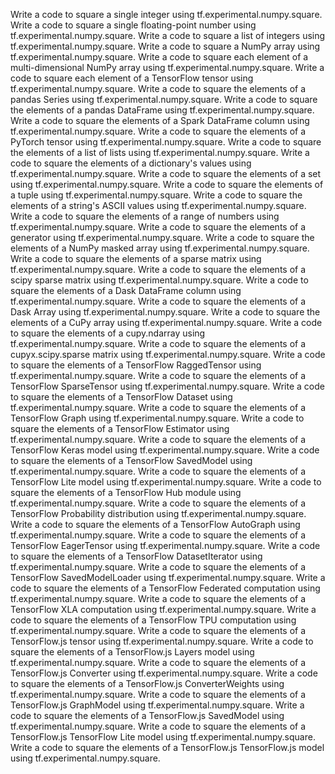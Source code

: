 Write a code to square a single integer using tf.experimental.numpy.square.
Write a code to square a single floating-point number using tf.experimental.numpy.square.
Write a code to square a list of integers using tf.experimental.numpy.square.
Write a code to square a NumPy array using tf.experimental.numpy.square.
Write a code to square each element of a multi-dimensional NumPy array using tf.experimental.numpy.square.
Write a code to square each element of a TensorFlow tensor using tf.experimental.numpy.square.
Write a code to square the elements of a pandas Series using tf.experimental.numpy.square.
Write a code to square the elements of a pandas DataFrame using tf.experimental.numpy.square.
Write a code to square the elements of a Spark DataFrame column using tf.experimental.numpy.square.
Write a code to square the elements of a PyTorch tensor using tf.experimental.numpy.square.
Write a code to square the elements of a list of lists using tf.experimental.numpy.square.
Write a code to square the elements of a dictionary's values using tf.experimental.numpy.square.
Write a code to square the elements of a set using tf.experimental.numpy.square.
Write a code to square the elements of a tuple using tf.experimental.numpy.square.
Write a code to square the elements of a string's ASCII values using tf.experimental.numpy.square.
Write a code to square the elements of a range of numbers using tf.experimental.numpy.square.
Write a code to square the elements of a generator using tf.experimental.numpy.square.
Write a code to square the elements of a NumPy masked array using tf.experimental.numpy.square.
Write a code to square the elements of a sparse matrix using tf.experimental.numpy.square.
Write a code to square the elements of a scipy sparse matrix using tf.experimental.numpy.square.
Write a code to square the elements of a Dask DataFrame column using tf.experimental.numpy.square.
Write a code to square the elements of a Dask Array using tf.experimental.numpy.square.
Write a code to square the elements of a CuPy array using tf.experimental.numpy.square.
Write a code to square the elements of a cupy.ndarray using tf.experimental.numpy.square.
Write a code to square the elements of a cupyx.scipy.sparse matrix using tf.experimental.numpy.square.
Write a code to square the elements of a TensorFlow RaggedTensor using tf.experimental.numpy.square.
Write a code to square the elements of a TensorFlow SparseTensor using tf.experimental.numpy.square.
Write a code to square the elements of a TensorFlow Dataset using tf.experimental.numpy.square.
Write a code to square the elements of a TensorFlow Graph using tf.experimental.numpy.square.
Write a code to square the elements of a TensorFlow Estimator using tf.experimental.numpy.square.
Write a code to square the elements of a TensorFlow Keras model using tf.experimental.numpy.square.
Write a code to square the elements of a TensorFlow SavedModel using tf.experimental.numpy.square.
Write a code to square the elements of a TensorFlow Lite model using tf.experimental.numpy.square.
Write a code to square the elements of a TensorFlow Hub module using tf.experimental.numpy.square.
Write a code to square the elements of a TensorFlow Probability distribution using tf.experimental.numpy.square.
Write a code to square the elements of a TensorFlow AutoGraph using tf.experimental.numpy.square.
Write a code to square the elements of a TensorFlow EagerTensor using tf.experimental.numpy.square.
Write a code to square the elements of a TensorFlow DatasetIterator using tf.experimental.numpy.square.
Write a code to square the elements of a TensorFlow SavedModelLoader using tf.experimental.numpy.square.
Write a code to square the elements of a TensorFlow Federated computation using tf.experimental.numpy.square.
Write a code to square the elements of a TensorFlow XLA computation using tf.experimental.numpy.square.
Write a code to square the elements of a TensorFlow TPU computation using tf.experimental.numpy.square.
Write a code to square the elements of a TensorFlow.js tensor using tf.experimental.numpy.square.
Write a code to square the elements of a TensorFlow.js Layers model using tf.experimental.numpy.square.
Write a code to square the elements of a TensorFlow.js Converter using tf.experimental.numpy.square.
Write a code to square the elements of a TensorFlow.js ConverterWeights using tf.experimental.numpy.square.
Write a code to square the elements of a TensorFlow.js GraphModel using tf.experimental.numpy.square.
Write a code to square the elements of a TensorFlow.js SavedModel using tf.experimental.numpy.square.
Write a code to square the elements of a TensorFlow.js TensorFlow Lite model using tf.experimental.numpy.square.
Write a code to square the elements of a TensorFlow.js TensorFlow.js model using tf.experimental.numpy.square.